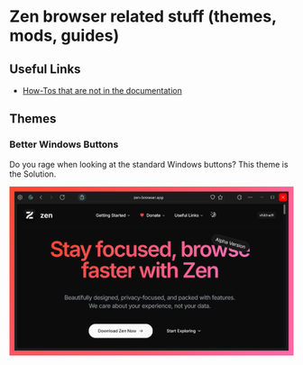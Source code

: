 # Zen browser related stuff (themes, mods, guides)

## Useful Links

- [How-Tos that are not in the documentation](How-Tos)

## Themes

### Better Windows Buttons

Do you rage when looking at the standard Windows buttons? This theme is the Solution.

![Screenshot](<assets/Better Windows Buttons.png>)
